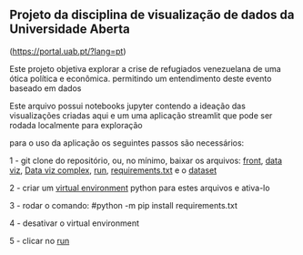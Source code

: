 ## Projeto da disciplina de visualização de dados da Universidade Aberta 
(https://portal.uab.pt/?lang=pt)

Este projeto objetiva explorar a crise de refugiados venezuelana de uma ótica política e econômica. permitindo
um entendimento deste evento baseado em dados

Este arquivo possui notebooks jupyter contendo a ideação das visualizações criadas aqui e um uma aplicação streamlit que pode ser rodada localmente para exploração

para o uso da aplicação os seguintes passos são necessários:

1 - git clone do repositório,  ou, no mínimo, baixar os arquivos: [front](https://github.com/pfmoro/VisualizacaoRefugiadosVenezuela/blob/main/Front.py), [data viz](https://github.com/pfmoro/VisualizacaoRefugiadosVenezuela/blob/main/data_viz.py), [Data viz complex](https://github.com/pfmoro/VisualizacaoRefugiadosVenezuela/blob/main/data_viz_complex.py), [run](https://github.com/pfmoro/VisualizacaoRefugiadosVenezuela/blob/main/Run.bat), [requirements.txt](https://github.com/pfmoro/VisualizacaoRefugiadosVenezuela/blob/main/requirements.txt) e o [dataset](https://github.com/pfmoro/VisualizacaoRefugiadosVenezuela/blob/main/FullDataset.csv) 

2 - criar um [virtual environment](https://pythonacademy.com.br/blog/python-e-virtualenv-como-programar-em-ambientes-virtuais) python para estes arquivos e ativa-lo

3 - rodar o comando: #python -m pip install requirements.txt

4 - desativar o virtual environment

5 - clicar no [run](https://github.com/pfmoro/VisualizacaoRefugiadosVenezuela/blob/main/Run.bat)

